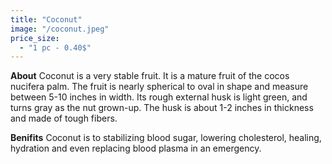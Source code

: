 ```yaml
---
title: "Coconut"
image: "/coconut.jpeg"
price_size:
  - "1 pc - 0.40$"
---
```


**About**
Coconut is a very stable fruit. It is a mature fruit of the cocos nucifera palm. The fruit is nearly spherical to oval in shape and measure between 5-10 inches in width. Its rough external husk is light green, and turns gray as the nut grown-up. The husk is about 1-2 inches in thickness and made of tough fibers.

**Benifits**
Coconut is to stabilizing blood sugar, lowering cholesterol, healing, hydration and even replacing blood plasma in an emergency.
